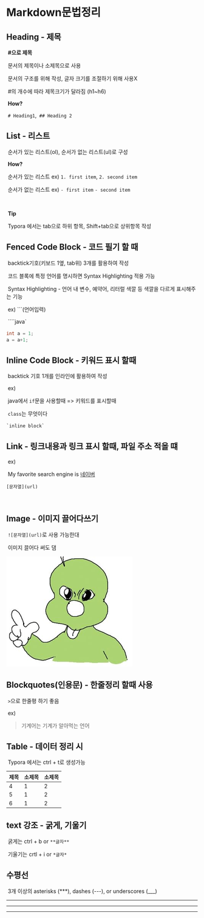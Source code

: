 # Markdown문법정리

## **Heading - 제목**

​	 **#으로 제목**	

​	문서의 제목이나 소제목으로 사용

​	문서의 구조를 위해 작성, 글자 크기를 조절하기 위해 사용X

​	#의 개수에 따라 제목크기가 달라짐 (h1~h6)

​	**How?**

​	  `# Heading1`,` ## Heading 2`



## **List - 리스트** 

​	순서가 있는 리스트(ol), 순서가 없는 리스트(ul)로 구성	

​	**How?**	

​	순서가 있는 리스트 ex) `1. first item`, `2. second item`

​	순서가 없는 리스트 ex) `- first item` `- second item`

​	

​	**Tip**

​	Typora 에서는 tab으로 하위 항목, Shift+tab으로 상위항목 작성



## **Fenced Code Block - 코드 필기 할 때**

​	backtick기호(키보드 1옆, tab위) 3개를 활용하여 작성

​	코드 블록에 특정 언어를 명시하면 Syntax Highlighting 적용 가능

​	Syntax Highlighting - 언어 내 변수, 예약어, 리터럴 색깔 등 색깔을 다르게 표시해주는 기능

​	ex) ```(언어입력)

​	````java`

```java
int a = 1;
a = a+1;
```



## **Inline Code Block - 키워드 표시 할때**

​	backtick 기호 1개를 인라인에 활용하여 작성

​	ex)

​	java에서 `if`문을 사용할때 => 키워드를 표시할때 

​	`class`는 무엇이다

```java
`inline block`
```



## **Link - 링크내용과 링크 표시 할때, 파일 주소 적을 떄**

​	ex)

​	My favorite search engine is [네이버](www.naver.com)

`[문자열](url)`

​	

## **Image - 이미지 끌어다쓰기**

​	`![문자열](url)`로 사용 가능한대

​	이미지 끌어다 써도 댐

![둘리_초능력맛좀](md-images/%EB%91%98%EB%A6%AC_%EC%B4%88%EB%8A%A5%EB%A0%A5%EB%A7%9B%EC%A2%80.JPG)

## **Blockquotes(인용문) - 한줄정리 할때 사용**

​	`>`으로 한줄평 하기 좋음

​	ex)

> 기계어는 기계가 알아먹는 언어



## **Table - 데이터 정리 시**

​	Typora 에서는 ctrl + t로 생성가능

| 제목 | 소제목 | 소제목 |
| ---- | ------ | ------ |
| 4    | 1      | 2      |
| 5    | 1      | 2      |
| 6    | 1      | 2      |



## **text 강조 - 굵게, 기울기**

​	굵게는 ctrl + b or `**글자**`

​	기울기는 crtl + i or `*글자*`



## **수평선**

​	3개 이상의 asterisks (***), dashes (---), or underscores (___)

******************************

-----------------------

________


